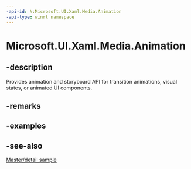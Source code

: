 ```yaml
---
-api-id: N:Microsoft.UI.Xaml.Media.Animation
-api-type: winrt namespace
---
```


# Microsoft.UI.Xaml.Media.Animation

## -description

Provides animation and storyboard API for transition animations, visual states, or animated UI components.

## -remarks

## -examples

## -see-also

[Master/detail sample](https://github.com/Microsoft/Windows-universal-samples/tree/master/Samples/XamlMasterDetail)
